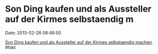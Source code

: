 Son Ding kaufen und als Aussteller auf der Kirmes selbstaendig m
================================================================

Date: 2013-02-28 08:46:50

[Son Ding kaufen und als Aussteller auf der Kirmes selbstaendig
machen](http://www.youtube.com/watch?v=bxbjZiKAZP4). \#fakt
